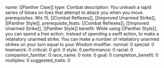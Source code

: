 name: [[Panther Claw]]
type: Combat
description: You unleash a rapid series of blows on foes that attempt to attack you when you move.
prerequisites: Wis 15, [[Combat Reflexes]], [[Improved Unarmed Strike]], [[Panther Style]].
prerequisite_feats: [[Combat Reflexes]], [[Improved Unarmed Strike]], [[Panther Style]]
benefit: While using [[Panther Style]], you can spend a free action, instead of spending a swift action, to make a retaliatory unarmed strike. You can make a number of retaliatory unarmed strikes on your turn equal to your Wisdom modifier.
normal: 0
special: 0
teamwork: 0
critical: 0
grit: 0
style: 0
performance: 0
racial: 0
companion_familiar: 0
race_name: 0
note: 0
goal: 0
completion_benefit: 0
multiples: 0
suggested_traits: 0
